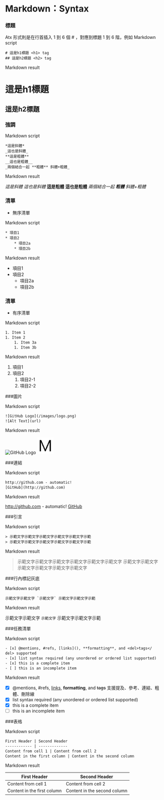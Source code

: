# Markdown：Syntax

### 標題

Atx 形式則是在行首插入 1 到 6 個 # ，對應到標題 1 到 6 階，例如
Markdown script

    # 這是h1標題 <h1> tag            
    ## 這是h2標題 <h2> tag

Markdown result
# 這是h1標題          
## 這是h2標題 

### 強調

Markdown script

    *這是斜體*
    _這也是斜體_
    **這是粗體**
    __這也是粗體__
    _兩個結合一起 **粗體** 斜體+粗體_

Markdown result

*這是斜體*
_這也是斜體_
**這是粗體**
__這也是粗體__
_兩個結合一起 **粗體** 斜體+粗體_

### 清單

  * 無序清單

Markdown script

    * 項目1
    * 項目2
        * 項目2a
        * 項目2b

Markdown result

* 項目1
* 項目2
  * 項目2a
  * 項目2b

### 清單
  * 有序清單

Markdown script

    1. Item 1
    1. Item 2
        1. Item 3a
        1. Item 3b

Markdown result

1. 項目1
2. 項目2
    1. 項目2-1
    2. 項目2-2

###圖片

Markdown script

    ![GitHub Logo](/images/logo.png)
    ![Alt Text](url)

Markdown result

![GitHub Logo](/images/logo.png)
![Alt Text，連結失效時顯示](https://github.com/swhuangtw/Markdown/blob/master/M.png?raw=true)

###連結

Markdown script

    http://github.com - automatic!
    [GitHub](http://github.com)

Markdown result

http://github.com - automatic!
[GitHub](http://github.com)

###引言

Markdown script

    > 示範文字示範文字示範文字示範文字示範文字示範
    > 示範文字示範文字示範文字示範文字示範文字示範

Markdown result

> 示範文字示範文字示範文字示範文字示範文字示範文字
> 示範文字示範文字示範文字示範文字示範文字示範文字

###行內標記灰底

Markdown script

    示範文字示範文字 `示範文字` 示範文字示範文字示範


Markdown result

示範文字示範文字 `示範文字` 示範文字示範文字示範

###任務清單

Markdown script

    - [x] @mentions, #refs, [links](), **formatting**, and <del>tags</  del> supported
    - [x] list syntax required (any unordered or ordered list supported)
    - [x] this is a complete item
    - [ ] this is an incomplete item    

Markdown result

- [x] @mentions, #refs, [links](), **formatting**, and <del>tags</del> 支援提及、參考、連結、粗體、刪除線
- [x] list syntax required (any unordered or ordered list supported)
- [x] this is a complete item
- [ ] this is an incomplete item

###表格

Markdown script

    First Header | Second Header
    ------------ | -------------
    Content from cell 1 | Content from cell 2
    Content in the first column | Content in the second column

Markdown result

First Header | Second Header
------------ | -------------
Content from cell 1 | Content from cell 2
Content in the first column | Content in the second column
